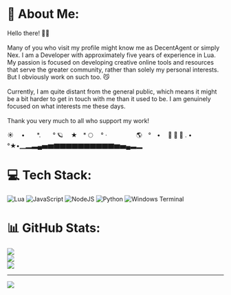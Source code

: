 # 💫 About Me:
Hello there! 👋✨<br><br>Many of you who visit my profile might know me as DecentAgent or simply Nex. I am a Developer with approximately five years of experience in Lua. My passion is focused on developing creative online tools and resources that serve the greater community, rather than solely my personal interests. But I obviously work on such too. 😼<br><br>Currently, I am quite distant from the general public, which means it might be a bit harder to get in touch with me than it used to be. I am genuinely focused on what interests me these days.<br><br>Thank you very much to all who support my work!

☀　 •　　*.　　° 🪐   　★　* 🌕　 °
·　 　     　 　🌎　°　•　
      🚀                              🔭 🐉 
.  •　°★•▁▂▃▄▅▆▇▇▇▇▇▇▇▇▇▇▆▅▄▃▂


# 💻 Tech Stack:
![Lua](https://img.shields.io/badge/lua-%232C2D72.svg?style=for-the-badge&logo=lua&logoColor=white) ![JavaScript](https://img.shields.io/badge/javascript-%23323330.svg?style=for-the-badge&logo=javascript&logoColor=%23F7DF1E) ![NodeJS](https://img.shields.io/badge/node.js-6DA55F?style=for-the-badge&logo=node.js&logoColor=white) ![Python](https://img.shields.io/badge/python-3670A0?style=for-the-badge&logo=python&logoColor=ffdd54) ![Windows Terminal](https://img.shields.io/badge/Windows%20Terminal-%234D4D4D.svg?style=for-the-badge&logo=windows-terminal&logoColor=white)
# 📊 GitHub Stats:
![](https://github-readme-stats.vercel.app/api?username=Sub2Nex&theme=dark&hide_border=false&include_all_commits=false&count_private=false)<br/>
![](https://nirzak-streak-stats.vercel.app/?user=Sub2Nex&theme=dark&hide_border=false)<br/>
![](https://github-readme-stats.vercel.app/api/top-langs/?username=Sub2Nex&theme=dark&hide_border=false&include_all_commits=false&count_private=false&layout=compact)

---
[![](https://visitcount.itsvg.in/api?id=Sub2Nex&icon=0&color=0)](https://visitcount.itsvg.in)
